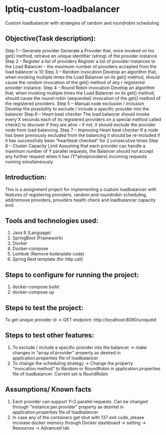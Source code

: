 # Iptiq-custom-loadbalancer
Custom loadbalancer with strategies of random and roundrobin scheduling

Objective(Task description):
----------------------------
Step 1 – Generate provider
  Generate a Provider that, once invoked on his get() method, retrieve an unique identifier (string) of the provider instance
Step 2 – Register a list of providers
  Register a list of provider instances to the Load Balancer - the maximum number of providers accepted from the load balancer is 10
Step 3 – Random invocation
  Develop an algorithm that, when invoking multiple times the Load Balancer on its get() method, should cause the random invocation of the get() method of any    r   registered provider instance.
Step 4 – Round Robin invocation
  Develop an algorithm that, when invoking multiple times the Load Balancer on its get() method, should cause the round-robin (sequential) invocation of the get()     method of the registered providers.
Step 5 – Manual node exclusion / inclusion
  Develop the possibility to exclude / include a specific provider into the balancer
Step 6 – Heart beat checker
  The load balancer should invoke every X seconds each of its registered providers on a special method called check() to discover if they are alive – if not, it       should exclude the provider node from load balancing.
Step 7 – Improving Heart beat checker
  If a node has been previously excluded from the balancing it should be re-included if it has successfully been “heartbeat checked” for 2 consecutive times
Step 8 – Cluster Capacity Limit
  Assuming that each provider can handle a maximum number of Y parallel requests, the Balancer should not accept any further request when it has (Y*aliveproviders)   incoming requests running simultaneously
  
Introduction:
-------------
This is a assignment project for implementing a cuatom loadbalancer with features of registering providers, random and roundrobin scheduling, add/remove providers, providers health check and loadbalancer capacity limit

Tools and technologies used:
----------------------------
1. Java 8 (Language)
2. SpringBoot (Framework)
3. Docker
4. Docker-compose
5. Lombok (Remove boilerplate code)
6. Spring Rest template (for http call)

Steps to configure for running the project:
-------------------------------------------
1. docker-compose build
2. docker-compose up

Steps to test the project:
-------------------------------------------
To get unique provider id -> GET endpoint: http://localhost:8080/uniqueId

Steps to test other features:
-------------------------------------------
1. To exclude / include a specific provider into the balancer -> make changes in "array.of.provider" property as desired in application.properties file of loadbalancer
2. To change the scheduling strategy -> Change the property "invocation.method" to Random or RoundRobin in application.properties file of loadbalancer. Current set is RoundRobin

Assumptions/ Known facts
-------------------------------------------
1. Each provider can support Y=2 parallel requests. Can be changed through "instance.per.provider" property as desired in application.properties file of loadbalancer
2. In case any of the containers get shut with 137 exit code, please increase docker memory through Docker dashboard -> setting -> Resources -> Advanced tab
